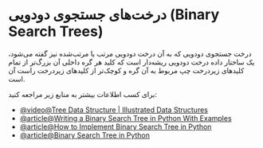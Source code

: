 # درخت‌های جستجوی دودویی (Binary Search Trees)

درخت جستجوی دودویی که به آن درخت دودویی مرتب یا مرتب‌شده نیز گفته می‌شود، یک ساختار داده درخت دودویی ریشه‌دار است که کلید هر گره داخلی آن بزرگ‌تر از تمام کلیدهای زیردرخت چپ مربوط به آن گره و کوچک‌تر از کلیدهای زیردرخت راست آن است.

برای کسب اطلاعات بیشتر به منابع زیر مراجعه کنید:

- [@video@Tree Data Structure | Illustrated Data Structures](https://www.youtube.com/watch?v=S2W3SXGPVyU)
- [@article@Writing a Binary Search Tree in Python With Examples](https://blog.boot.dev/computer-science/binary-search-tree-in-python/)
- [@article@How to Implement Binary Search Tree in Python](https://web.archive.org/web/20230601181553/https://www.section.io/engineering-education/implementing-binary-search-tree-using-python/)
- [@article@Binary Search Tree in Python](https://www.pythonforbeginners.com/data-structures/binary-search-tree-in-python)

